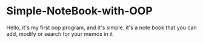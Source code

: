# Simple-NoteBook-with-OOP
Hello, it's my first oop program, and it's simple.
it's a note book that you can add, modify or search for your memos in it
